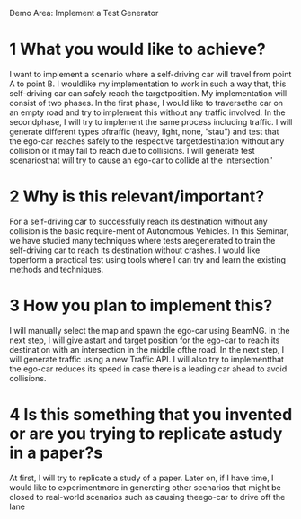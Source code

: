 Demo Area: Implement a Test Generator
# 1 What you would like to achieve?
I want to implement a scenario where a self-driving car will travel from point A to point B. I wouldlike my implementation to work in such a way that, this self-driving car can safely reach the targetposition. My implementation will consist of two phases. In the first phase, I would like to traversethe car on an empty road and try to implement this without any traffic involved. In the secondphase, I will try to implement the same process including traffic. I will generate different types oftraffic (heavy, light, none, ”stau”) and test that the ego-car reaches safely to the respective targetdestination without any collision or it may fail to reach due to collisions. I will generate test scenariosthat will try to cause an ego-car to collide at the Intersection.'

# 2 Why is this relevant/important?
For a self-driving car to successfully reach its destination without any collision is the basic require-ment of Autonomous Vehicles. In this Seminar, we have studied many techniques where tests aregenerated to train the self-driving car to reach its destination without crashes. I would like toperform a practical test using tools where I can try and learn the existing methods and techniques.

# 3 How you plan to implement this?
I will manually select the map and spawn the ego-car using BeamNG. In the next step, I will give astart and target position for the ego-car to reach its destination with an intersection in the middle ofthe road. In the next step, I will generate traffic using a new Traffic API. I will also try to implementthat the ego-car reduces its speed in case there is a leading car ahead to avoid collisions.

# 4 Is this something that you invented or are you trying to replicate astudy in a paper?s
At first, I will try to replicate a study of a paper. Later on, if I have time, I would like to experimentmore in generating other scenarios that might be closed to real-world scenarios such as causing theego-car to drive off the lane
